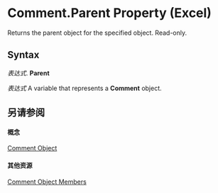 
# Comment.Parent Property (Excel)

Returns the parent object for the specified object. Read-only.


## Syntax

 _表达式_. **Parent**

 _表达式_ A variable that represents a **Comment** object.


## 另请参阅


#### 概念


[Comment Object](3627e9be-2a28-9dc5-c822-ad42857134e3.md)
#### 其他资源


[Comment Object Members](http://msdn.microsoft.com/library/b2ed3262-4479-83e9-28a1-8d61870db1f1%28Office.15%29.aspx)
